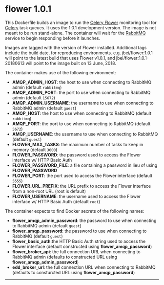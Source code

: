 # flower 1.0.1

This Dockerfile builds an image to run the [Celery Flower][1] monitoring tool for [Celery][2]
task queues. It uses the 1.0.1 development version. The image is not meant to be run stand-alone.
The container will wait for the [RabbitMQ][3] service to begin responding before it launches.

Images are tagged with the version of Flower installed. Additional tags include the build date,
for reproducing environments. e.g. jbei/flower:1.0.1 will point to the latest build that uses
Flower v1.0.1, and jbei/flower:1.0.1-20180613 will point to the image built on 13 June, 2018.

The container makes use of the following environment:

-   **AMQP_ADMIN_HOST**: the host to use when connecting to RabbitMQ admin (default `rabbitmq`)
-   **AMQP_ADMIN_PORT**: the port to use when connecting to RabbitMQ admin (default `15672`)
-   **AMQP_ADMIN_USERNAME**: the username to use when connecting to RabbitMQ admin (default `guest`)
-   **AMQP_HOST**: the host to use when connecting to RabbitMQ (default `rabbitmq`)
-   **AMQP_PORT**: the port to use when connecting to RabbitMQ (default `5672`)
-   **AMQP_USERNAME**: the username to use when connecting to RabbitMQ (default `guest`)
-   **FLOWER_MAX_TASKS**: the maximum number of tasks to keep in memory (default `3600`)
-   **FLOWER_PASSWORD**: the password used to access the Flower interface w/ HTTP Basic Auth
-   **FLOWER_PASSWORD_FILE**: a file containing a password in lieu of using **FLOWER_PASSWORD**
-   **FLOWER_PORT**: the port used to access the Flower interface (default `5555`)
-   **FLOWER_URL_PREFIX**: the URL prefix to access the Flower interface from a non-root URL (root
    is default)
-   **FLOWER_USERNAME**: the username used to access the Flower interface w/ HTTP Basic Auth
    (default `root`)

The container expects to find Docker secrets of the following names:

-   **flower_amqp_admin_password**: the password to use when connecting to RabbitMQ admin
    (default `guest`)
-   **flower_amqp_password**: the password to use when connecting to RabbitMQ
    (default `guest`)
-   **flower_basic_auth**:the HTTP Basic Auth string used to access the Flower interface
    (default constructed using **flower_amqp_password**)
-   **flower_broker_api**: the full connection URL when connecting to RabbitMQ admin
    (defaults to constructed URL using **flower_amqp_admin_password**)
-   **edd_broker_url**: the full connection URL when connecting to RabbitMQ
    (defaults to consturcted URL using **flower_amqp_password**)

---

[1]: http://flower.readthedocs.io/en/latest/
[2]: http://www.celeryproject.org/
[3]: ../rabbitmq/README.md
